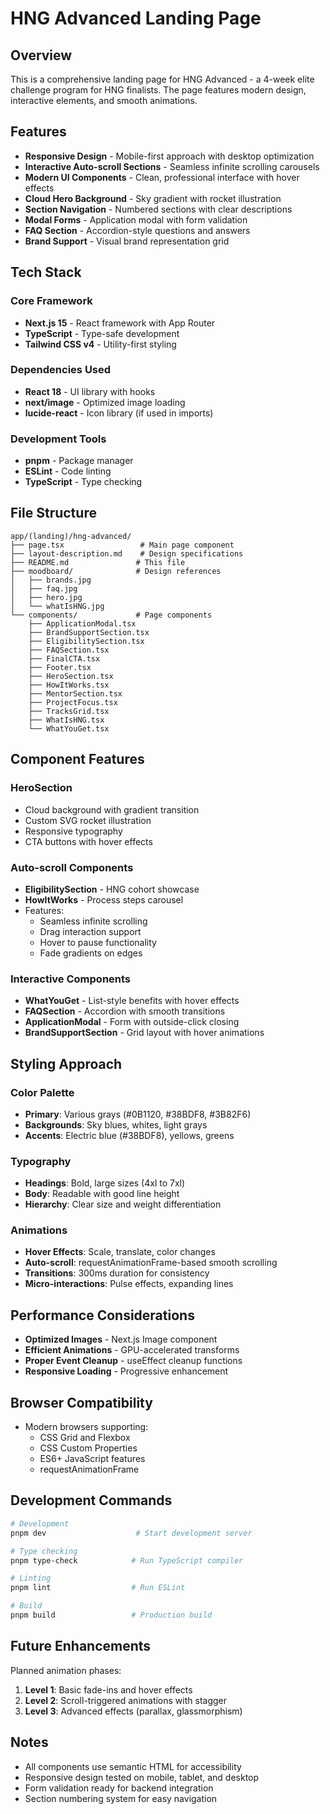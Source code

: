 # HNG Advanced Landing Page

## Overview

This is a comprehensive landing page for HNG Advanced - a 4-week elite challenge program for HNG finalists. The page features modern design, interactive elements, and smooth animations.

## Features

- **Responsive Design** - Mobile-first approach with desktop optimization
- **Interactive Auto-scroll Sections** - Seamless infinite scrolling carousels
- **Modern UI Components** - Clean, professional interface with hover effects
- **Cloud Hero Background** - Sky gradient with rocket illustration
- **Section Navigation** - Numbered sections with clear descriptions
- **Modal Forms** - Application modal with form validation
- **FAQ Section** - Accordion-style questions and answers
- **Brand Support** - Visual brand representation grid

## Tech Stack

### Core Framework
- **Next.js 15** - React framework with App Router
- **TypeScript** - Type-safe development
- **Tailwind CSS v4** - Utility-first styling

### Dependencies Used
- **React 18** - UI library with hooks
- **next/image** - Optimized image loading
- **lucide-react** - Icon library (if used in imports)

### Development Tools
- **pnpm** - Package manager
- **ESLint** - Code linting
- **TypeScript** - Type checking

## File Structure

```
app/(landing)/hng-advanced/
├── page.tsx                 # Main page component
├── layout-description.md    # Design specifications
├── README.md               # This file
├── moodboard/              # Design references
│   ├── brands.jpg
│   ├── faq.jpg
│   ├── hero.jpg
│   └── whatIsHNG.jpg
└── components/             # Page components
    ├── ApplicationModal.tsx
    ├── BrandSupportSection.tsx
    ├── EligibilitySection.tsx
    ├── FAQSection.tsx
    ├── FinalCTA.tsx
    ├── Footer.tsx
    ├── HeroSection.tsx
    ├── HowItWorks.tsx
    ├── MentorSection.tsx
    ├── ProjectFocus.tsx
    ├── TracksGrid.tsx
    ├── WhatIsHNG.tsx
    └── WhatYouGet.tsx
```

## Component Features

### HeroSection
- Cloud background with gradient transition
- Custom SVG rocket illustration
- Responsive typography
- CTA buttons with hover effects

### Auto-scroll Components
- **EligibilitySection** - HNG cohort showcase
- **HowItWorks** - Process steps carousel
- Features:
  - Seamless infinite scrolling
  - Drag interaction support
  - Hover to pause functionality
  - Fade gradients on edges

### Interactive Components
- **WhatYouGet** - List-style benefits with hover effects
- **FAQSection** - Accordion with smooth transitions
- **ApplicationModal** - Form with outside-click closing
- **BrandSupportSection** - Grid layout with hover animations

## Styling Approach

### Color Palette
- **Primary**: Various grays (#0B1120, #38BDF8, #3B82F6)
- **Backgrounds**: Sky blues, whites, light grays
- **Accents**: Electric blue (#38BDF8), yellows, greens

### Typography
- **Headings**: Bold, large sizes (4xl to 7xl)
- **Body**: Readable with good line height
- **Hierarchy**: Clear size and weight differentiation

### Animations
- **Hover Effects**: Scale, translate, color changes
- **Auto-scroll**: requestAnimationFrame-based smooth scrolling
- **Transitions**: 300ms duration for consistency
- **Micro-interactions**: Pulse effects, expanding lines

## Performance Considerations

- **Optimized Images** - Next.js Image component
- **Efficient Animations** - GPU-accelerated transforms
- **Proper Event Cleanup** - useEffect cleanup functions
- **Responsive Loading** - Progressive enhancement

## Browser Compatibility

- Modern browsers supporting:
  - CSS Grid and Flexbox
  - CSS Custom Properties
  - ES6+ JavaScript features
  - requestAnimationFrame

## Development Commands

```bash
# Development
pnpm dev                    # Start development server

# Type checking
pnpm type-check            # Run TypeScript compiler

# Linting
pnpm lint                  # Run ESLint

# Build
pnpm build                 # Production build
```

## Future Enhancements

Planned animation phases:
1. **Level 1**: Basic fade-ins and hover effects
2. **Level 2**: Scroll-triggered animations with stagger
3. **Level 3**: Advanced effects (parallax, glassmorphism)

## Notes

- All components use semantic HTML for accessibility
- Responsive design tested on mobile, tablet, and desktop
- Form validation ready for backend integration
- Section numbering system for easy navigation